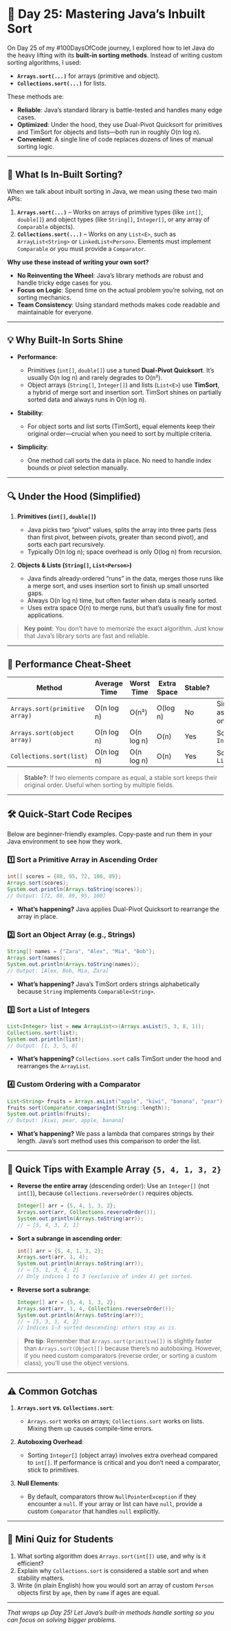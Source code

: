 # 📘 Day 25: Mastering Java’s Inbuilt Sort

On Day 25 of my #100DaysOfCode journey, I explored how to let Java do the heavy lifting with its **built-in sorting methods**. Instead of writing custom sorting algorithms, I used:

- **`Arrays.sort(...)`** for arrays (primitive and object).
- **`Collections.sort(...)`** for lists.

These methods are:

- **Reliable**: Java’s standard library is battle-tested and handles many edge cases.
- **Optimized**: Under the hood, they use Dual-Pivot Quicksort for primitives and TimSort for objects and lists—both run in roughly O(n log n).
- **Convenient**: A single line of code replaces dozens of lines of manual sorting logic.

---

## 🌟 What Is In-Built Sorting?

When we talk about inbuilt sorting in Java, we mean using these two main APIs:

1. **`Arrays.sort(...)`** – Works on arrays of primitive types (like `int[]`, `double[]`) and object types (like `String[]`, `Integer[]`, or any array of `Comparable` objects).
2. **`Collections.sort(...)`** – Works on any `List<E>`, such as `ArrayList<String>` or `LinkedList<Person>`. Elements must implement `Comparable` or you must provide a `Comparator`.

**Why use these instead of writing your own sort?**

- **No Reinventing the Wheel**: Java’s library methods are robust and handle tricky edge cases for you.
- **Focus on Logic**: Spend time on the actual problem you’re solving, not on sorting mechanics.
- **Team Consistency**: Using standard methods makes code readable and maintainable for everyone.

---

## 💡 Why Built-In Sorts Shine

- **Performance**:

  - Primitives (`int[]`, `double[]`) use a tuned **Dual-Pivot Quicksort**. It’s usually O(n log n) and rarely degrades to O(n²).
  - Object arrays (`String[]`, `Integer[]`) and lists (`List<E>`) use **TimSort**, a hybrid of merge sort and insertion sort. TimSort shines on partially sorted data and always runs in O(n log n).

- **Stability**:

  - For object sorts and list sorts (TimSort), equal elements keep their original order—crucial when you need to sort by multiple criteria.

- **Simplicity**:

  - One method call sorts the data in place. No need to handle index bounds or pivot selection manually.

---

## 🔍 Under the Hood (Simplified)

1. **Primitives (`int[]`, `double[]`)**

   - Java picks two “pivot” values, splits the array into three parts (less than first pivot, between pivots, greater than second pivot), and sorts each part recursively.
   - Typically O(n log n); space overhead is only O(log n) from recursion.

2. **Objects & Lists (`String[]`, `List<Person>`)**

   - Java finds already-ordered “runs” in the data, merges those runs like a merge sort, and uses insertion sort to finish up small unsorted gaps.
   - Always O(n log n) time, but often faster when data is nearly sorted.
   - Uses extra space O(n) to merge runs, but that’s usually fine for most applications.

> **Key point**: You don’t have to memorize the exact algorithm. Just know that Java’s library sorts are fast and reliable.

---

## 🚀 Performance Cheat‑Sheet

| Method                         | Average Time | Worst Time | Extra Space | Stable? | Use Case                         |
| ------------------------------ | ------------ | ---------- | ----------- | ------- | -------------------------------- |
| `Arrays.sort(primitive array)` | O(n log n)   | O(n²)      | O(log n)    | No      | Simple ascending sort on `int[]` |
| `Arrays.sort(object array)`    | O(n log n)   | O(n log n) | O(n)        | Yes     | Sorting `String[]`, `Integer[]`  |
| `Collections.sort(list)`       | O(n log n)   | O(n log n) | O(n)        | Yes     | Sorting any `List<Comparable>`   |

> **Stable?**: If two elements compare as equal, a stable sort keeps their original order. Useful when sorting by multiple fields.

---

## 🛠️ Quick‑Start Code Recipes

Below are beginner-friendly examples. Copy-paste and run them in your Java environment to see how they work.

### 1️⃣ Sort a Primitive Array in Ascending Order

```java
int[] scores = {88, 95, 72, 100, 89};
Arrays.sort(scores);
System.out.println(Arrays.toString(scores));
// Output: [72, 88, 89, 95, 100]
```

- **What’s happening?** Java applies Dual-Pivot Quicksort to rearrange the array in place.

### 2️⃣ Sort an Object Array (e.g., Strings)

```java
String[] names = {"Zara", "Alex", "Mia", "Bob"};
Arrays.sort(names);
System.out.println(Arrays.toString(names));
// Output: [Alex, Bob, Mia, Zara]
```

- **What’s happening?** Java’s TimSort orders strings alphabetically because `String` implements `Comparable<String>`.

### 3️⃣ Sort a List of Integers

```java
List<Integer> list = new ArrayList<>(Arrays.asList(5, 3, 8, 1));
Collections.sort(list);
System.out.println(list);
// Output: [1, 3, 5, 8]
```

- **What’s happening?** `Collections.sort` calls TimSort under the hood and rearranges the `ArrayList`.

### 4️⃣ Custom Ordering with a Comparator

```java
List<String> fruits = Arrays.asList("apple", "kiwi", "banana", "pear");
fruits.sort(Comparator.comparingInt(String::length));
System.out.println(fruits);
// Output: [kiwi, pear, apple, banana]
```

- **What’s happening?** We pass a lambda that compares strings by their length. Java’s sort method uses this comparison to order the list.

---

## 🌱 Quick Tips with Example Array `{5, 4, 1, 3, 2}`

- **Reverse the entire array** (descending order):
  Use an `Integer[]` (not `int[]`), because `Collections.reverseOrder()` requires objects.

  ```java
  Integer[] arr = {5, 4, 1, 3, 2};
  Arrays.sort(arr, Collections.reverseOrder());
  System.out.println(Arrays.toString(arr));
  // → [5, 4, 3, 2, 1]
  ```

- **Sort a subrange in ascending order**:

  ```java
  int[] arr = {5, 4, 1, 3, 2};
  Arrays.sort(arr, 1, 4);
  System.out.println(Arrays.toString(arr));
  // → [5, 1, 3, 4, 2]
  // Only indices 1 to 3 (exclusive of index 4) get sorted.
  ```

- **Reverse sort a subrange**:

  ```java
  Integer[] arr = {5, 4, 1, 3, 2};
  Arrays.sort(arr, 1, 4, Collections.reverseOrder());
  System.out.println(Arrays.toString(arr));
  // → [5, 3, 1, 4, 2]
  // Indices 1–3 sorted descending; others stay as is.
  ```

> **Pro tip**: Remember that `Arrays.sort(primitive[])` is slightly faster than `Arrays.sort(Object[])` because there’s no autoboxing. However, if you need custom comparators (reverse order, or sorting a custom class), you’ll use the object versions.

---

## ⚠️ Common Gotchas

1. **`Arrays.sort` vs. `Collections.sort`**:

   - `Arrays.sort` works on arrays; `Collections.sort` works on lists. Mixing them up causes compile-time errors.

2. **Autoboxing Overhead**:

   - Sorting `Integer[]` (object array) involves extra overhead compared to `int[]`. If performance is critical and you don’t need a comparator, stick to primitives.

3. **Null Elements**:

   - By default, comparators throw `NullPointerException` if they encounter a `null`. If your array or list can have `null`, provide a custom `Comparator` that handles `null` explicitly.

---

## 📝 Mini Quiz for Students

1. What sorting algorithm does `Arrays.sort(int[])` use, and why is it efficient?
2. Explain why `Collections.sort` is considered a stable sort and when stability matters.
3. Write (in plain English) how you would sort an array of custom `Person` objects first by `age`, then by `name` if ages are equal.

---

_That wraps up Day 25! Let Java’s built-in methods handle sorting so you can focus on solving bigger problems._

